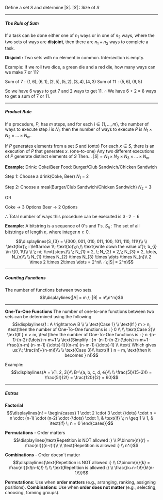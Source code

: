 Define a set $S$ and determine $|S|$.
	$|S|$ : Size of $S$


---
##### The Rule of Sum
If a task can be done either one of $n_1$ ways or in one of $n_2$ ways, where the two sets of ways are **disjoint**, then there are $n_1 + n_2$ ways to complete a task.

**Disjoint :** Two sets with no element in common. Intersection is empty.

Example:
If we roll two dice, a green die and a red die, how many ways can we make 7 or 11?

Sum of $7 : (1, 6), (6, 1), (2, 5), (5, 2), (3, 4), (4, 3)$ 
Sum of $11 : (5, 6), (6, 5)$

So we have 6 ways to get 7 and 2 ways to get 11. 
∴ We have 6 + 2 = 8 ways to get a sum of 7 or 11.


---
##### Product Rule
If a procedure, $P$, has $m$ steps, and for each $\text{i} \in \{1, \dots, m\}$, the number of ways to execute step $i$ is $N_{i}$, then the number of ways to execute $P$ is $N_1 \times N_{2} \times \dots \times N_{m}$.

If $P$ generates elements from a set $S$ and
	(onto) For each $x \in S$, there is an execution of $P$ that generates $x$.
	(one-to-one) Any two different executions of $P$ generate distinct elements of $S$
Then...
	$|S| = N_{1} \times N_{2} \times N_{3} \times \dots \times N_{m}$ 

**Example:**
Drink: Coke/Beer
Food: Burger/Club Sandwich/Chicken Sandwich

Step 1: Choose a drink(Coke, Beer)
	$N_{1}$ = 2

Step 2: Choose a meal(Burger/Club Sandwich/Chicken Sandwich)
	$N_{2}$ = 3

OR

Coke -> 3 Options
Beer -> 2 Options

∴ Total number of ways this procedure can be executed is 
	$3 · 2 = 6$

**Example:**
A bitstring is a sequence of $0$'s and $1$'s.
$S_{n}$ : The set of all bitstrings of length $n$, where integer $n \geq 0$.

$$\displaylines{S_{3} = \{000, 001, 010, 011, 100, 101, 110, 111\}\\ \\
\text{for}\; i \leftarrow 1\; \text{to}\;n,\\
\text{write down the value of}\; b_{i} \in \{0, 1\}\\ \\
\; n\; \text{steps}\\
\; N_{1} = 2, \; N_{2} = 2,\; N_{3} = 2, \dots, N_{n}\\ \\
N_{1} \times N_{2} \times N_{3} \times \dots \times N_{n}\\
2 \times 2 \times 2\times \dots = 2^n\\
∴\;|S| = 2^n}$$


---
##### Counting Functions
The number of functions between two sets. $$\displaylines{|A| = m,\; |B| = n\\n^m}$$

---
**One-To-One Functions**
The number of one-to-one functions between two sets can be determined using the following.
$$\displaylines{f : A \rightarrow B \\ \\
\text{Case 1} \\
\text{If } m > n, \text{then the number of One-To-One functions is : } 0
\\ \\
\text{Case 2}\\
\text{If } n > m, \text{then the number of One-To-One functions is : }
n ·(n-1)·(n-2)·{\dots}·n-m+1 \\
\text{Simplify : }n ·(n-1)·(n-2)·{\dots}·n-m+1 · \frac{(n-m)·(n-m-1)·{\dots}·1}{(n-m)·(n-m-1)·{\dots}·1} \\
\text{ Which gives us:}\; \frac{n!}{(n-m)!}\\ \\
\text{Case 3}\\
\text{If } n = m, \text{then it becomes } n!}$$

Example: $$\displaylines{A = \{1, 2, 3\}\\
B=\{a, b, c, d, e\}\\ \\
\frac{5!}{(5-3)!} = \frac{5!}{2!} = \frac{120}{2} = 60}$$

---
##### Extras

**Factorial**
$$\displaylines{n! = \begin{cases} 1 \cdot 2 \cdot 3 \cdot {\dots} \cdot n = n \cdot (n-1) \cdot (n-2) \cdot {\dots} \cdot 1, & \text{if} \; n \geq 1 \\ 1, & \text{if} \; n = 0 \end{cases}}$$


**Permutations** - Order matters
$$\displaylines{\text{Repetition is NOT allowed :} \\ P\binom{n}{r} = \frac{n!}{(n-r)!}\\ \\
\text{Repetition is allowed :} \\
n^r}$$

**Combinations** - Order doesn't matter
$$\displaylines{\text{Repetition is NOT allowed :} \\ C\binom{n}{k} = \frac{n!}{k!(n-k)!} \\ \\
\text{Repetition is allowed :} \\
\frac{(k+n-1)!}{k!(n-1)!}}$$


**Permutations**: Use when **order matters** (e.g., arranging, ranking, assigning positions).
**Combinations**: Use when **order does not matter** (e.g., selecting, choosing, forming groups).